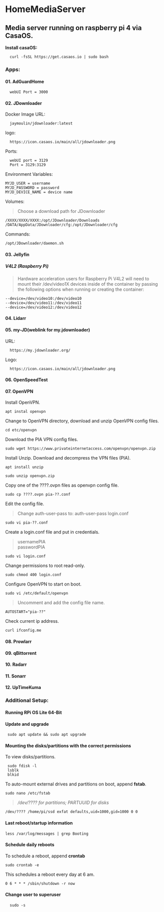 # HomeMediaServer

## Media server running on raspberry pi 4 via CasaOS.

**Install casaOS:**

      curl -fsSL https://get.casaos.io | sudo bash

### **Apps:** 

#### 01. AdGuardHome

      webUI Port = 3000

#### 02. JDownloader

Docker Image URL:  
      
      jaymoulin/jdownloader:latest  

logo:  

      https://icon.casaos.io/main/all/jdownloader.png  

Ports:

      webUI port = 3129
      Port = 3129:3129

Environment Variables:

    MYJD_USER = username  
    MYJD_PASSWORD = password  
    MYJD_DEVICE_NAME = device name  

Volumes:  

> Choose a download path for JDownloader  

    /XXXX/XXXX/XXXX:/opt/JDownloader/Downloads 
    /DATA/AppData/JDownloader/cfg:/opt/JDownloader/cfg  

Commands:  

    /opt/JDownloader/daemon.sh

#### 03. Jellyfin  

##### V4L2 (Raspberry Pi)  

> Hardware acceleration users for Raspberry Pi V4L2 will need to mount their /dev/video1X devices inside of the container by passing the following options when running or creating the container: 

    --device=/dev/video10:/dev/video10
    --device=/dev/video11:/dev/video11
    --device=/dev/video12:/dev/video12  

#### 04. Lidarr  

#### 05. my-JD(weblink for my.jdownloader)  

URL:  

      https://my.jdownloader.org/  

Logo:  

      https://icon.casaos.io/main/all/jdownloader.png  

#### 06. OpenSpeedTest  

#### 07. OpenVPN  

Install OpenVPN.

    apt instal openvpn

Change to OpenVPN directory, download and unzip OpenVPN config files. 

    cd etc/openvpn 

Download the PIA VPN config files.

    sudo wget https://www.privateinternetaccess.com/openvpn/openvpn.zip

Install Unzip. Download and decompress the VPN files (PIA).  

    apt install unzip

    sudo unzip openvpn.zip

Copy one of the ????.ovpn files as openvpn config file.

    sudo cp ????.ovpn pia-??.conf

Edit the config file.
> Change auth-user-pass to: auth-user-pass login.conf  
    
    sudo vi pia-??.conf

Create a login.conf file and put in credentials.
> usernamePIA  
> passwordPIA

    sudo vi login.conf

Change permissions to root read-only.

    sudo chmod 400 login.conf

Configure OpenVPN to start on boot.

    sudo vi /etc/default/openvpn

> Uncomment and add the config file name. 

    AUTOSTART="pia-??"
    
Check current ip address.    

    curl ifconfig.me

#### 08. Prowlarr  

#### 09. qBittorrent  

#### 10. Radarr  

#### 11. Sonarr  

#### 12. UpTimeKuma   

### **Additional Setup:**

#### Running RPi OS Lite 64-Bit

#### Update and upgrade

     sudo apt update && sudo apt upgrade

#### Mounting the disks/partitions with the correct permissions  

To view disks/partitions.

     sudo fdisk -l
     lsblk
     blkid

To auto-mount external drives and partitions on boot, append **fstab**.  
    
    sudo nano /etc/fstab  

> */dev/???? for partitions; PARTUUID for disks*  

    /dev/???? /home/pi/ssd exfat defaults,uid=1000,gid=1000 0 0 


#### Last reboot/startup information
    
    less /var/log/messages | grep Booting
    
#### Schedule daily reboots

To schedule a reboot, append **crontab**
 
    sudo crontab -e

This schedules a reboot every day at 6 am.

    0 6 * * * /sbin/shutdown -r now

#### Change user to superuser
      
      sudo -s
